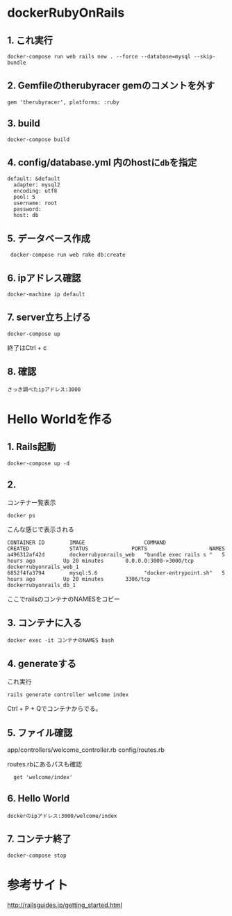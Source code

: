 # dockerRubyOnRails


## 1. これ実行

```
docker-compose run web rails new . --force --database=mysql --skip-bundle
```

## 2. Gemfileのtherubyracer gemのコメントを外す

```
gem 'therubyracer', platforms: :ruby
```

## 3. build

```
docker-compose build
```

## 4. config/database.yml 内のhostに```db```を指定

```
default: &default
  adapter: mysql2
  encoding: utf8
  pool: 5
  username: root
  password:
  host: db
```

## 5. データベース作成

```
 docker-compose run web rake db:create
```

## 6. ipアドレス確認

```
docker-machine ip default
```

## 7. server立ち上げる

```
docker-compose up
```

終了はCtrl + c

## 8. 確認

```
さっき調べたipアドレス:3000
``` 

# Hello Worldを作る

## 1. Rails起動

```
docker-compose up -d
```

## 2. 

コンテナ一覧表示

```
docker ps
```

こんな感じで表示される

```
CONTAINER ID        IMAGE                   COMMAND                  CREATED             STATUS              PORTS                    NAMES
a496312af42d        dockerrubyonrails_web   "bundle exec rails s "   5 hours ago         Up 20 minutes       0.0.0.0:3000->3000/tcp   dockerrubyonrails_web_1
6852f4fa3794        mysql:5.6               "docker-entrypoint.sh"   5 hours ago         Up 20 minutes       3306/tcp                 dockerrubyonrails_db_1
```

ここでrailsのコンテナのNAMESをコピー

## 3. コンテナに入る


```
docker exec -it コンテナのNAMES bash
```


## 4. generateする

これ実行

```
rails generate controller welcome index
```

Ctrl + P + Qでコンテナからでる。

## 5. ファイル確認

app/controllers/welcome_controller.rb
config/routes.rb

routes.rbにあるパスも確認

```
  get 'welcome/index'
```

## 6. Hello World

```
dockerのipアドレス:3000/welcome/index
```

## 7. コンテナ終了

```
docker-compose stop
```

# 参考サイト
http://railsguides.jp/getting_started.html
